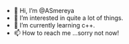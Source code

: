 - 👋 Hi, I’m @ASmereya
- 👀 I’m interested in quite a lot of things.
- 🌱 I’m currently learning c++.
- 📫 How to reach me ...sorry not now!

<!---
ASmereya/ASmereya is a ✨ special ✨ repository because its `README.md` (this file) appears on your GitHub profile.
You can click the Preview link to take a look at your changes.
--->
